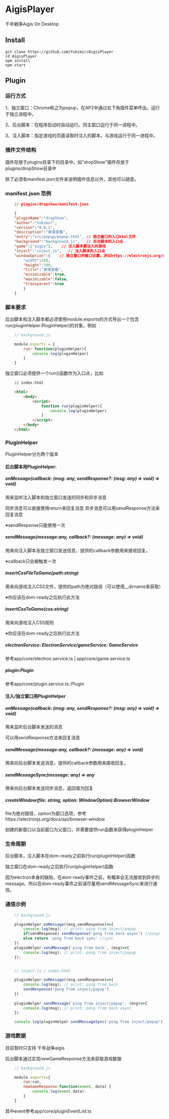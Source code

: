 # AigisPlayer
千年戦争Aigis On Desktop

## Install
    git clone https://github.com/Yukimir/AigisPlayer
    cd AigisPlayer
    npm install
    npm start
## Plugin
### 运行方式

1、独立窗口：Chrome称之为popup，在AP2中通过右下角插件菜单呼出。运行于独立进程中。

2、后台脚本：在程序启动时自动运行。同主窗口运行于同一进程中。

3、注入脚本：指定游戏的页面读取时注入的脚本。与游戏运行于同一进程中。


### 插件文件结构
插件存放于plugins目录下的目录中。如"dropShow"插件存放于plugins/dropShow目录中

除了必须有manifest.json文件来说明插件信息以外，其他可以随意。

### manifest.json 范例

```json
    // plugins/dropshow/manifest.json

    {
    "pluginName":"dropShow",
    "author":"Yukimir",
    "version":"0.0.1",
    "description":"掉落查看",
    "entry":"src/popup/popup.html", // 独立窗口的入口html文件
    "background":"background.js",   // 后台脚本的入口点
    "game":["aigis"],    // 注入脚本要注入的游戏
    "inject":"inject.js",   // 注入脚本的入口点
    "windowOption":{    // 独立窗口的窗口设置，详见https://electronjs.org/docs/api/browser-window
        "width":288,
        "height":340,
        "title":"掉落查看",
        "minimizable":true,
        "maximizable":false,
        "transparent":true
        }
    }
```
### 脚本要求
后台脚本和注入脚本都必须使用module.exports的方式导出一个包含run(pluginHelper:PluginHelper)的对象，例如
```javascript
    // background.js

    module.exports = {
        run: function(pluginHelper){
            console.log(pluginHelper)
        }
    }
```
独立窗口必须提供一个run()函数作为入口点，比如
```html
    // index.html

    <html>
        <body>
            <script>
                function run(pluginHelper){
                    console.log(pluginHelper)
                }
            </script>
        </body>
    </html>
```
### PluginHelper
PluginHelper分为两个版本

#### 后台脚本用PluginHelper:

##### onMessage(callback: (msg: any, sendResponse?: (msg: any) => void) => void)
用来监听注入脚本和独立窗口发送的同步和异步消息

同步消息可以直接使用return来回复消息
异步消息可以用sendResponse方法来回复消息

※sendResponse只能使用一次

##### sendMessage(message:any, callback?: (message: any) => void)
用来向注入脚本及独立窗口发送信息，提供的callback参数用来接收回复。

※callback只会被触发一次

##### insertCssFileToGame(path:string)
用来向游戏注入CSS文件，提供的path为绝对路径（可以使用__dirname来获取）

※你应该在dom-ready之后执行此方法

##### insertCssToGame(css:string)
用来向游戏注入CSS规则

※你应该在dom-ready之后执行此方法

##### electronService: ElectronService/gameService: GameService
参考app/core/electron.service.ts | app/core/game.service.ts

##### plugin:Plugin
参考app/core/plugin.service.ts::Plugin


#### 注入/独立窗口用PluginHelper

##### onMessage(callback: (msg: any, sendResponse?: (msg: any) => void) => void)
用来监听后台脚本发送的消息

可以用sendResponse方法来回复消息

##### sendMessage(message:any, callback?: (message: any) => void)
用来向后台脚本发送消息，提供的callback参数用来接收回复。

##### sendMessageSync(message: any) => any
用来向后台脚本发送同步消息，返回值为回复

##### createWindow(file: string, option: WindowOption):BrowserWindow
file为绝对路径，option为窗口选项，参考https://electronjs.org/docs/api/browser-window

创建的新窗口以当前窗口为父窗口，并需要提供run函数来获得pluginHelper

### 生命周期
后台脚本，注入脚本在dom-ready之前执行run(pluginHelper)函数

独立窗口在dom-ready之后执行run(pluginHelper)函数

因为electron本身的缺陷，在dom-ready事件之前，有概率会无法接收到异步的message。所以在dom-ready事件之前请尽量用sendMessageSync来进行通信。

### 通信示例
```javascript  
    // background.js

    pluginHelper.onMessage((msg,sendResponse)=>{
        console.log(msg); // print: ping from inject/popup
        if(sendResponse) sendResponse('pong from back async') //asnyc
        else return 'pong from back sync' //sync
    })
    pluginHelper.sendMessage('ping from back', (msg)=>{
        console.log(msg); // print: pong from inject/popup
    });


    // inject.js / index.html

    pluginHelper.onMessage((msg,sendResponse)=>{
        console.log(msg); // print: ping from back
        sendResponse('pong from inject/popup')
    })
    
    pluginHelper.sendMessage('ping from inject/popup', (msg)=>{
        console.log(msg); // print: pong from back async
    })

    console.log(pluginHelper.sendMessageSync('ping from inject/popup')) // print: pong from back sync
```
### 游戏数据
目前暂时只支持 千年战争aigis

后台脚本通过实现newGameResponse方法来获取游戏数据

```javascript
    // background.js

    module.exports={
        run:run,
        newGameResponse:function(event, data) {
            console.log(event,data);
        }
    }
```
其中event参考app/core/pluginEventList.ts